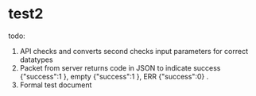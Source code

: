 # test2

todo:
1. API checks and converts second checks input parameters for correct datatypes
2. Packet from server returns code in JSON to indicate success {"success":1 }, empty {"success":1 }, ERR {"success":0} .
3. Formal test document
